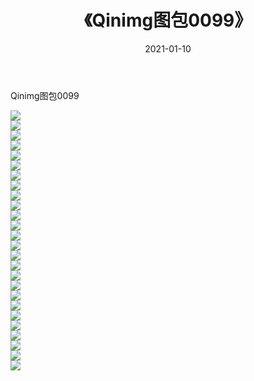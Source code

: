 ﻿---
layout: post
title:  《Qinimg图包0099》
date:   2021-01-10
img: http://imgx.orgx.ga/Qinimg图包/Qinimg图包0099/000.jpg
categories: [美女, 清纯, 唯美]
---

Qinimg图包0099

 ![](http://imgx.orgx.ga/Qinimg图包/Qinimg图包0099/001.jpg) <br>![](http://imgx.orgx.ga/Qinimg图包/Qinimg图包0099/002.jpg) <br>![](http://imgx.orgx.ga/Qinimg图包/Qinimg图包0099/003.jpg) <br>![](http://imgx.orgx.ga/Qinimg图包/Qinimg图包0099/004.jpg) <br>![](http://imgx.orgx.ga/Qinimg图包/Qinimg图包0099/005.jpg) <br>![](http://imgx.orgx.ga/Qinimg图包/Qinimg图包0099/006.jpg) <br>![](http://imgx.orgx.ga/Qinimg图包/Qinimg图包0099/007.jpg) <br>![](http://imgx.orgx.ga/Qinimg图包/Qinimg图包0099/008.jpg) <br>![](http://imgx.orgx.ga/Qinimg图包/Qinimg图包0099/009.jpg) <br>![](http://imgx.orgx.ga/Qinimg图包/Qinimg图包0099/010.jpg) <br>![](http://imgx.orgx.ga/Qinimg图包/Qinimg图包0099/011.jpg) <br>![](http://imgx.orgx.ga/Qinimg图包/Qinimg图包0099/012.jpg) <br>![](http://imgx.orgx.ga/Qinimg图包/Qinimg图包0099/013.jpg) <br>![](http://imgx.orgx.ga/Qinimg图包/Qinimg图包0099/014.jpg) <br>![](http://imgx.orgx.ga/Qinimg图包/Qinimg图包0099/015.jpg) <br>![](http://imgx.orgx.ga/Qinimg图包/Qinimg图包0099/016.jpg) <br>![](http://imgx.orgx.ga/Qinimg图包/Qinimg图包0099/017.jpg) <br>![](http://imgx.orgx.ga/Qinimg图包/Qinimg图包0099/018.jpg) <br>![](http://imgx.orgx.ga/Qinimg图包/Qinimg图包0099/019.jpg) <br>![](http://imgx.orgx.ga/Qinimg图包/Qinimg图包0099/020.jpg) <br>![](http://imgx.orgx.ga/Qinimg图包/Qinimg图包0099/021.jpg) <br>![](http://imgx.orgx.ga/Qinimg图包/Qinimg图包0099/022.jpg) <br>![](http://imgx.orgx.ga/Qinimg图包/Qinimg图包0099/023.jpg) <br>![](http://imgx.orgx.ga/Qinimg图包/Qinimg图包0099/024.jpg) <br>![](http://imgx.orgx.ga/Qinimg图包/Qinimg图包0099/025.jpg) <br>![](http://imgx.orgx.ga/Qinimg图包/Qinimg图包0099/026.jpg) <br>